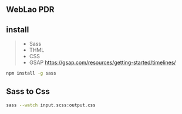 ## WebLao PDR

## install

> - Sass
> - THML
> - CSS
> - GSAP https://gsap.com/resources/getting-started/timelines/

```Bash
npm install -g sass
```

## Sass to Css

```bash
sass --watch input.scss:output.css
```
